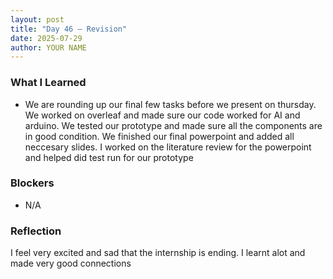 ```yaml
---
layout: post
title: "Day 46 – Revision"
date: 2025-07-29
author: YOUR NAME
---
```

### What I Learned
- We are rounding up our final few tasks before we present on thursday. We worked on overleaf and made sure our code worked for AI and arduino. We tested our prototype and made sure all the components are in good condition. We finished our final powerpoint and added all neccesary slides. I worked on the literature review for the powerpoint and helped did test run for our prototype

### Blockers
- N/A

### Reflection
I feel very excited and sad that the internship is ending. I learnt alot and made very good connections

